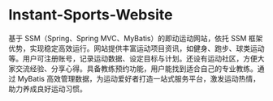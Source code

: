 # Instant-Sports-Website
基于 SSM（Spring、Spring MVC、MyBatis）的即动运动网站，依托 SSM 框架优势，实现稳定高效运行。网站提供丰富运动项目资讯，如健身、跑步、球类运动等。用户可注册账号，记录运动数据、设定目标与计划。还设有运动社区，方便大家交流经验、分享心得。具备教练预约功能，用户能找到适合自己的专业教练。通过 MyBatis 高效管理数据，为运动爱好者打造一站式服务平台，激发运动热情，助力养成良好运动习惯。 
